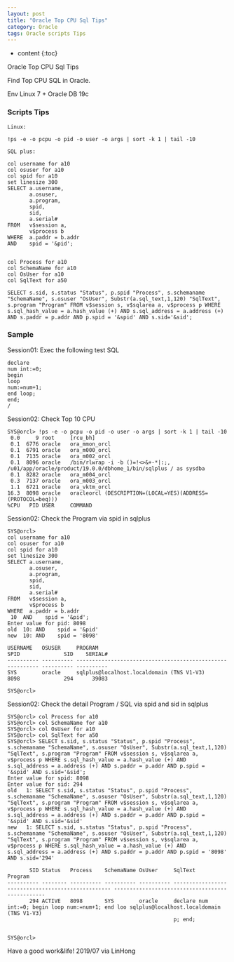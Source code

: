 ```yaml
---
layout: post
title: "Oracle Top CPU Sql Tips"
category: Oracle
tags: Oracle scripts Tips
---
```


* content
{:toc}

Oracle Top CPU Sql Tips

Find Top CPU SQL in Oracle.

Env Linux 7 + Oracle DB 19c










### Scripts Tips
	
	Linux:
	
	!ps -e -o pcpu -o pid -o user -o args | sort -k 1 | tail -10

	SQL plus:
	
	col username for a10
	col osuser for a10
	col spid for a10
	set linesize 300
	SELECT a.username,
		   a.osuser,
		   a.program,
		   spid,
		   sid,
		   a.serial#
	FROM   v$session a,
		   v$process b
	WHERE  a.paddr = b.addr
	AND    spid = '&pid';


	col Process for a10
	col SchemaName for a10
	col OsUser for a10
	col SqlText for a50

	SELECT s.sid, s.status "Status", p.spid "Process", s.schemaname "SchemaName", s.osuser "OsUser", Substr(a.sql_text,1,120) "SqlText", s.program "Program" FROM v$session s, v$sqlarea a, v$process p WHERE s.sql_hash_value = a.hash_value (+) AND s.sql_address = a.address (+) AND s.paddr = p.addr AND p.spid = '&spid' AND s.sid='&sid'; 


### Sample

Session01: Exec the following test SQL

	declare
	num int:=0;
	begin
	loop
	num:=num+1;
	end loop;
	end;
	/

Session02: Check Top 10 CPU 

	SYS@orcl> !ps -e -o pcpu -o pid -o user -o args | sort -k 1 | tail -10
	 0.0     9 root     [rcu_bh]
	 0.1  6776 oracle   ora_mmon_orcl
	 0.1  6791 oracle   ora_m000_orcl
	 0.1  7135 oracle   ora_m002_orcl
	 0.1  8096 oracle   /bin/rlwrap -i -b ()=!<>&+-*|:;, /u01/app/oracle/product/19.0.0/dbhome_1/bin/sqlplus / as sysdba
	 0.1  8282 oracle   ora_m004_orcl
	 0.3  7137 oracle   ora_m003_orcl
	 1.1  6721 oracle   ora_vktm_orcl
	16.3  8098 oracle   oracleorcl (DESCRIPTION=(LOCAL=YES)(ADDRESS=(PROTOCOL=beq)))
	%CPU   PID USER     COMMAND


Session02: Check the Program via spid in sqlplus 

	SYS@orcl> 
	col username for a10
	col osuser for a10
	col spid for a10
	set linesize 300
	SELECT a.username,
		   a.osuser,
		   a.program,
		   spid,
		   sid,
		   a.serial#
	FROM   v$session a,
		   v$process b
	WHERE  a.paddr = b.addr
	 10  AND    spid = '&pid';
	Enter value for pid: 8098
	old  10: AND    spid = '&pid'
	new  10: AND    spid = '8098'

	USERNAME   OSUSER     PROGRAM                                          SPID              SID    SERIAL#
	---------- ---------- ------------------------------------------------ ---------- ---------- ----------
	SYS        oracle     sqlplus@localhost.localdomain (TNS V1-V3)        8098              294      39083

	SYS@orcl>

Session02: Check the detail Program / SQL via spid and sid in sqlplus 

	SYS@orcl> col Process for a10
	SYS@orcl> col SchemaName for a10
	SYS@orcl> col OsUser for a10
	SYS@orcl> col SqlText for a50
	SYS@orcl> SELECT s.sid, s.status "Status", p.spid "Process", s.schemaname "SchemaName", s.osuser "OsUser", Substr(a.sql_text,1,120) "SqlText", s.program "Program" FROM v$session s, v$sqlarea a, v$process p WHERE s.sql_hash_value = a.hash_value (+) AND s.sql_address = a.address (+) AND s.paddr = p.addr AND p.spid = '&spid' AND s.sid='&sid';
	Enter value for spid: 8098
	Enter value for sid: 294
	old   1: SELECT s.sid, s.status "Status", p.spid "Process", s.schemaname "SchemaName", s.osuser "OsUser", Substr(a.sql_text,1,120) "SqlText", s.program "Program" FROM v$session s, v$sqlarea a, v$process p WHERE s.sql_hash_value = a.hash_value (+) AND s.sql_address = a.address (+) AND s.paddr = p.addr AND p.spid = '&spid' AND s.sid='&sid'
	new   1: SELECT s.sid, s.status "Status", p.spid "Process", s.schemaname "SchemaName", s.osuser "OsUser", Substr(a.sql_text,1,120) "SqlText", s.program "Program" FROM v$session s, v$sqlarea a, v$process p WHERE s.sql_hash_value = a.hash_value (+) AND s.sql_address = a.address (+) AND s.paddr = p.addr AND p.spid = '8098' AND s.sid='294'

		   SID Status   Process    SchemaName OsUser     SqlText                                            Program
	---------- -------- ---------- ---------- ---------- -------------------------------------------------- ------------------------------------------------
		   294 ACTIVE   8098       SYS        oracle     declare num int:=0; begin loop num:=num+1; end loo sqlplus@localhost.localdomain (TNS V1-V3)
														 p; end;


	SYS@orcl>

	
Have a good work&life! 2019/07 via LinHong




